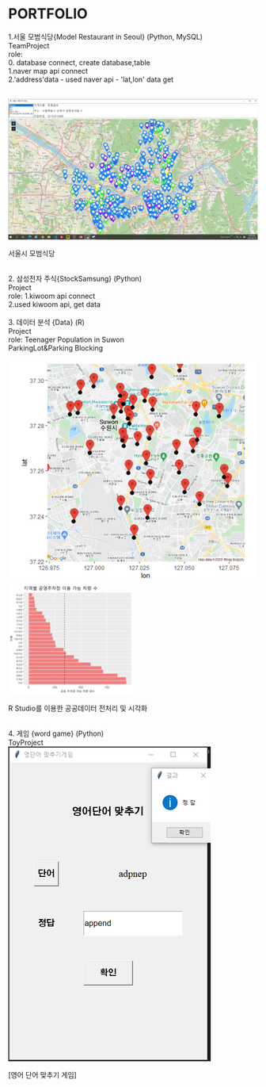 # PORTFOLIO


1.서울 모범식당{Model Restaurant in Seoul} (Python, MySQL) <br>
  TeamProject<br>
  role:<br>
        0. database connect, create database,table<br>
        1.naver map api connect<br>
        2.'address'data - used naver api - 'lat,lon' data get<br>
        <br>
  <div>
  <a href="https://github.com/kiarnel/PORTFOLIO/blob/main/Model%20Restaurant%20in%20Seoul/Image/Map2.png"><img src="https://github.com/kiarnel/PORTFOLIO/blob/main/Model%20Restaurant%20in%20Seoul/Image/Map2.png"></a>
  </div>
  <p> 서울시 모범식당 </p>
  <br>
 2. 삼성전자 주식{StockSamsung} (Python)<br> 
  Project<br>
  role: 1.kiwoom api connect<br> 
        2.used kiwoom api, get data<br> 
        <br>
 3. 데이터 분석 {Data} (R)<br>
  Project<br>
  role: Teenager Population in Suwon<br>
        ParkingLot&Parking Blocking<br>
     <br>
 <div>
 <a href="https://github.com/kiarnel/PORTFOLIO/blob/main/Data%20Anal/Image/ParkingLot%26Googlemap/P2%EC%88%98%EC%9B%90%20%EC%A3%BC%EC%B0%A8%EC%9E%A5%20%EC%A7%80%EB%8F%84.png"><img src="https://github.com/kiarnel/PORTFOLIO/blob/main/Data%20Anal/Image/ParkingLot%26Googlemap/P2%EC%88%98%EC%9B%90%20%EC%A3%BC%EC%B0%A8%EC%9E%A5%20%EC%A7%80%EB%8F%84.png"></a>
 <a href="https://github.com/kiarnel/PORTFOLIO/blob/main/Data%20Anal/Image/ParkingLot%26Parking%20Blocking/P7%EA%B3%B5%EC%98%81%EC%A3%BC%EC%B0%A8%EC%9E%A5%20%EC%9D%B4%EC%9A%A9%EA%B0%80%EB%8A%A5%20%EC%88%98%EC%99%80%20%EC%A3%BC%EC%B0%A8%EB%8B%A8%EC%86%8D%20%EC%88%98%EC%9D%98%20%EC%82%B0%EC%A0%90%EB%8F%84.png"><img src="https://github.com/kiarnel/PORTFOLIO/blob/main/Data%20Anal/Image/ParkingLot%26Parking%20Blocking/P7%EA%B3%B5%EC%98%81%EC%A3%BC%EC%B0%A8%EC%9E%A5%20%EC%9D%B4%EC%9A%A9%EA%B0%80%EB%8A%A5%20%EC%88%98%EC%99%80%20%EC%A3%BC%EC%B0%A8%EB%8B%A8%EC%86%8D%20%EC%88%98%EC%9D%98%20%EC%82%B0%EC%A0%90%EB%8F%84.png" width=50% height=50%></a>
 </div>
 <p>R Studio를 이용한 공공데이터 전처리 및 시각화</p>
 <br>
 4. 게임 {word game} (Python)<br>
  ToyProject<br>
  <div>
  <a href="https://github.com/kiarnel/PORTFOLIO/blob/main/ToyProject/word%20Game/WordGame.png"><img src="https://github.com/kiarnel/PORTFOLIO/blob/main/ToyProject/word%20Game/WordGame.png" alt=WordGame></a>
   </div>
    <p>[영어 단어 맞추기 게임]</p>
 
  
        
        
        
